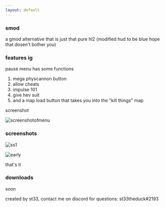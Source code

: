 ```yaml
---
layout: default
---
```


### smod
a gmod alternative that is just that pure hl2
(modified hud to be blue hope that dosen't bother you)

### features ig
pause menu has some functions 
1. mega physcannon button
2. allow cheats
3. impulse 101
4. give hev suit
5. and a map load button that takes you into the "kill things" map

screenshot

![screenshotofmenu](https://cdn.discordapp.com/attachments/1074049017719292034/1078382943644438589/image.png)

### screenshots

![ss1](https://cdn.discordapp.com/attachments/1074049017719292034/1078383984049934516/image.png)

![early](https://cdn.discordapp.com/attachments/1074049017719292034/1078365388183720046/image.png)

that's it

### downloads
soon

created by st33, contact me on discord for questions: st33theduck#2193
